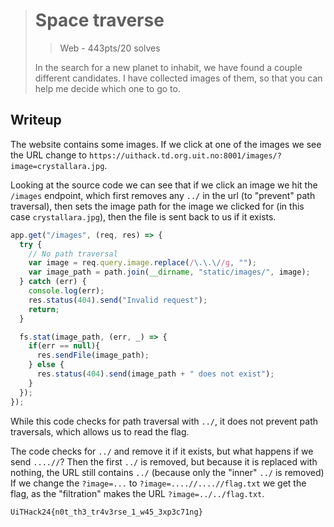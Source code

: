> # Space traverse
> > Web - 443pts/20 solves
>
> In the search for a new planet to inhabit, we have found a couple different candidates. I have collected images of them, so that you can help me decide which one to go to.


## Writeup
The website contains some images. If we click at one of the images we see the URL change to `https://uithack.td.org.uit.no:8001/images/?image=crystallara.jpg`.

Looking at the source code we can see that if we click an image we hit the `/images` endpoint, which first removes any `../` in the url (to "prevent" path traversal), then sets the image path for the image we clicked for (in this case `crystallara.jpg`), then the file is sent back to us if it exists.
```js
app.get("/images", (req, res) => {
  try {
    // No path traversal
    var image = req.query.image.replace(/\.\.\//g, "");
    var image_path = path.join(__dirname, "static/images/", image);
  } catch (err) {
    console.log(err);
    res.status(404).send("Invalid request");
    return;
  }

  fs.stat(image_path, (err, _) => {
    if(err == null){
      res.sendFile(image_path);
    } else {
      res.status(404).send(image_path + " does not exist");
    }
  });
});
```

While this code checks for path traversal with `../`, it does not prevent path traversals, which allows us to read the flag.

The code checks for `../` and remove it if it exists, but what happens if we send `....//`? Then the first `../` is removed, but because it is replaced with nothing, the URL still contains `../` (because only the "inner" `../` is removed)
If we change the `?image=...` to `?image=....//....//flag.txt` we get the flag, as the "filtration" makes the URL `?image=../../flag.txt`.

```
UiTHack24{n0t_th3_tr4v3rse_1_w45_3xp3c71ng}
```